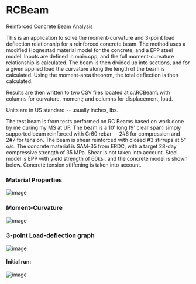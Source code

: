 # RCBeam
Reinforced Concrete Beam Analysis

This is an application to solve the moment-curvature and 3-point load deflection relationship for a reinforced concrete beam. The method uses a modified Hognestad material model for the concrete, and a EPP steel model. Inputs are defined in main.cpp, and the full moment-curvature relationship is calculated. The beam is then divided up into sections, and for a given applied load the curvature along the length of the beam is calculated. Using the moment-area theorem, the total deflection is then calculated. 

Results are then written to two CSV files located at c:\RCBeam\ with columns for curvature, moment; and columns for displacement, load. 

Units are in US standard -- usually inches, lbs. 

The test beam is from tests performed on RC Beams based on work done by me during my MS at UF. The beam is a 10' long (9' clear span) simply supported beam reinforced with Gr60 rebar -- 2#6 for compression and 2#7 for tension. The beam is shear reinforced with closed #3 stirrups at 5" o/c. The concrete material is SAM-35 from ERDC, with a target 28-day compressive strength of 35 MPa. Shear is not taken into account. Steel model is EPP with yield strength of 60ksi, and the concrete model is shown below. Concrete tension stiffening is taken into account.

### Material Properties
![image](https://user-images.githubusercontent.com/1676839/144453511-91a11a54-0284-4326-aef5-d7cf7a5b8c2e.png)

### Moment-Curvature
![image](https://user-images.githubusercontent.com/1676839/144312309-6447cc2c-f77b-45f7-8dc7-168e853ef5ad.png)

### 3-point Load-deflection graph
![image](https://user-images.githubusercontent.com/1676839/144312335-7f2a03a3-4c42-4858-998e-f29907001105.png)

#### Initial run:
![image](https://user-images.githubusercontent.com/1676839/144454647-f4877067-ab1c-4fb8-8962-71242df86df3.png)
